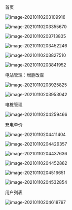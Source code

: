 首页

![image-20210110203109916](充电桩项目.assets/image-20210110203109916.png)

![image-20210110203355670](充电桩项目.assets/image-20210110203355670.png)

![image-20210110203713835](充电桩项目.assets/image-20210110203713835.png)

![image-20210110203452246](充电桩项目.assets/image-20210110203452246.png)





![image-20210110203827510](充电桩项目.assets/image-20210110203827510.png)

![image-20210110203841952](充电桩项目.assets/image-20210110203841952.png)



电站管理：增删改查

![image-20210110203925825](充电桩项目.assets/image-20210110203925825.png)

![image-20210110203953042](充电桩项目.assets/image-20210110203953042.png)



电桩管理



![image-20210110204259466](充电桩项目.assets/image-20210110204259466.png)

充电单价

![image-20210110204411404](充电桩项目.assets/image-20210110204411404.png)

![image-20210110204429357](充电桩项目.assets/image-20210110204429357.png)

![image-20210110204437636](充电桩项目.assets/image-20210110204437636.png)

![image-20210110204452862](充电桩项目.assets/image-20210110204452862.png)

![image-20210110204516651](充电桩项目.assets/image-20210110204516651.png)

![image-20210110204532854](充电桩项目.assets/image-20210110204532854.png)





用户列表

![image-20210110204618797](充电桩项目.assets/image-20210110204618797.png)